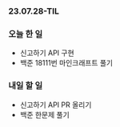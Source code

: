 ### 23.07.28-TIL
### 오늘 한 일
- 신고하기 API 구현
- 백준 18111번 마인크래프트 풀기

### 내일 할 일
- 신고하기 API PR 올리기 
- 백준 한문제 풀기
